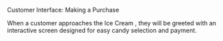 Customer Interface: Making a Purchase

When a customer approaches the Ice Cream , they will be greeted with an interactive screen designed for easy candy selection and payment.

